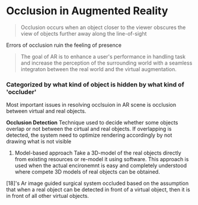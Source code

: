 # Occlusion in Augmented Reality

> Occlusion occurs when an object closer to the viewer obscures the view of objects further away along the line-of-sight

Errors of occlusion ruin the feeling of presence

> The goal of AR is to enhance a user's performance in handling task and increase the perception of the surrounding world with a seamless integraton between the real world and the virtual augmentation. 


### Categorized by what kind of object is hidden by what kind of 'occluder'
Most important issues in resolving occlsuion in AR scene is occlusion between virtual and real objects.

__Occlusion Detection__
Technique used to decide whether some objects overlap or not between the cirtual and real objects. If overlapping is detected, the system need to optimize rendering accordingly by not drawing what is not visible

1. Model-based approach
Take a 3D-model of the real objects directly from existing resources or re-model it using software. This approach is used when the actual encironemnt is easy and completely understood where compete 3D models of real objects can be obtained.

[18]'s Ar image guided surgical system occluded based on the assumption that when a real object can be detected in front of a virtual object, then it is in front of all other virtual objects.
